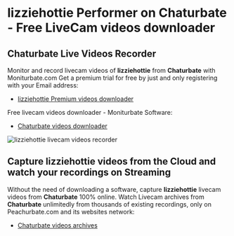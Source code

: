 # lizziehottie Performer on Chaturbate - Free LiveCam videos downloader

## Chaturbate Live Videos Recorder

Monitor and record livecam videos of **lizziehottie** from **Chaturbate** with Moniturbate.com
Get a premium trial for free by just and only registering with your Email address:
* [lizziehottie Premium videos downloader](https://moniturbate.com/request-demo-licence-key.html)

Free livecam videos downloader - Moniturbate Software:
* [Chaturbate videos downloader](https://moniturbate.com/moniturbate-download-software.html)

![lizziehottie livecam videos recorder](https://peachurnet.com/templates/moniturbate-software.png)


## Capture lizziehottie videos from the Cloud and watch your recordings on Streaming

Without the need of downloading a software, capture **lizziehottie** livecam videos from **Chaturbate** 100% online.
Watch Livecam archives from **Chaturbate** unlimitedly from thousands of existing recordings, only on Peachurbate.com and its websites network:
* [Chaturbate videos archives](https://peachurnet.com/)